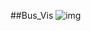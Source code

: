 ##Bus_Vis
![img](https://github.com/Lelliam/Bus_Vis/blob/master/public/static/img/城市计算.png?raw=true)
